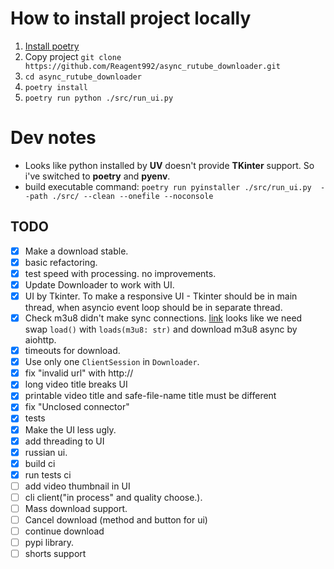 # How to install project locally
1. [Install poetry](https://python-poetry.org/)
2. Copy project `git clone https://github.com/Reagent992/async_rutube_downloader.git`
3. `cd async_rutube_downloader`
4. `poetry install`
5. `poetry run python ./src/run_ui.py`


# Dev notes
- Looks like python installed by **UV** doesn't provide **TKinter** support. So i've switched to **poetry** and **pyenv**.
- build executable command: `poetry run pyinstaller ./src/run_ui.py  --path ./src/ --clean --onefile --noconsole`



## TODO

- [x] Make a download stable.
- [x] basic refactoring.
- [x] test speed with processing. no improvements.
- [x] Update Downloader to work with UI.
- [x] UI by Tkinter. To make a responsive UI - Tkinter should be in main thread, when asyncio event loop should be in separate thread.
- [x] Check m3u8 didn't make sync connections. [link](https://github.com/globocom/m3u8/wiki/FAQ#how-to-use-a-custom-python-http-client)
looks like we need swap `load()` with `loads(m3u8: str)` and download m3u8 async by aiohttp.
- [x] timeouts for download.
- [x] Use only one `ClientSession` in `Downloader`.
- [x] fix "invalid url" with http://
- [x] long video title breaks UI
- [x] printable video title and safe-file-name title must be different
- [x] fix "Unclosed connector"
- [x] tests
- [x] Make the UI less ugly.
- [x] add threading to UI
- [x] russian ui.
- [x] build ci
- [x] run tests ci
- [ ] add video thumbnail in UI
- [ ] cli client("in process" and quality choose.).
- [ ] Mass download support.
- [ ] Cancel download (method and button for ui)
- [ ] continue download
- [ ] pypi library.
- [ ] shorts support
